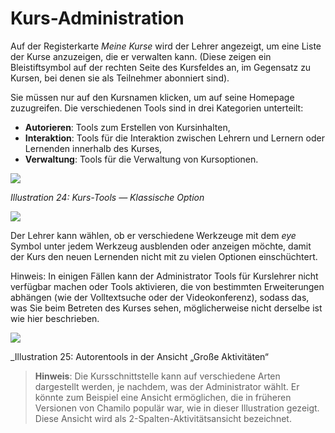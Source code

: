 
# Kurs-Administration

Auf der Registerkarte _Meine Kurse_ wird der Lehrer angezeigt, um eine Liste der Kurse anzuzeigen, die er verwalten kann. \(Diese zeigen ein Bleistiftsymbol auf der rechten Seite des Kursfeldes an, im Gegensatz zu Kursen, bei denen sie als Teilnehmer abonniert sind\).

Sie müssen nur auf den Kursnamen klicken, um auf seine Homepage zuzugreifen. Die verschiedenen Tools sind in drei Kategorien unterteilt:

* **Autorieren**: Tools zum Erstellen von Kursinhalten,
* **Interaktion**: Tools für die Interaktion zwischen Lehrern und Lernern oder Lernenden innerhalb des Kurses,
* **Verwaltung**: Tools für die Verwaltung von Kursoptionen.

![](../.gitbook/assets/images26%20%283%29.png)

_Illustration 24: Kurs-Tools — Klassische Option_

![](../.gitbook/assets/graphics79.png)

Der Lehrer kann wählen, ob er verschiedene Werkzeuge mit dem _eye_ Symbol unter jedem Werkzeug ausblenden oder anzeigen möchte, damit der Kurs den neuen Lernenden nicht mit zu vielen Optionen einschüchtert.

Hinweis: In einigen Fällen kann der Administrator Tools für Kurslehrer nicht verfügbar machen oder Tools aktivieren, die von bestimmten Erweiterungen abhängen \(wie der Volltextsuche oder der Videokonferenz\), sodass das, was Sie beim Betreten des Kurses sehen, möglicherweise nicht derselbe ist wie hier beschrieben.

![](../.gitbook/assets/images27%20%283%29.png)

_Illustration 25: Autorentools in der Ansicht „Große Aktivitäten“

> **Hinweis**: Die Kursschnittstelle kann auf verschiedene Arten dargestellt werden, je nachdem, was der Administrator wählt. Er könnte zum Beispiel eine Ansicht ermöglichen, die in früheren Versionen von Chamilo populär war, wie in dieser Illustration gezeigt. Diese Ansicht wird als 2-Spalten-Aktivitätsansicht bezeichnet.